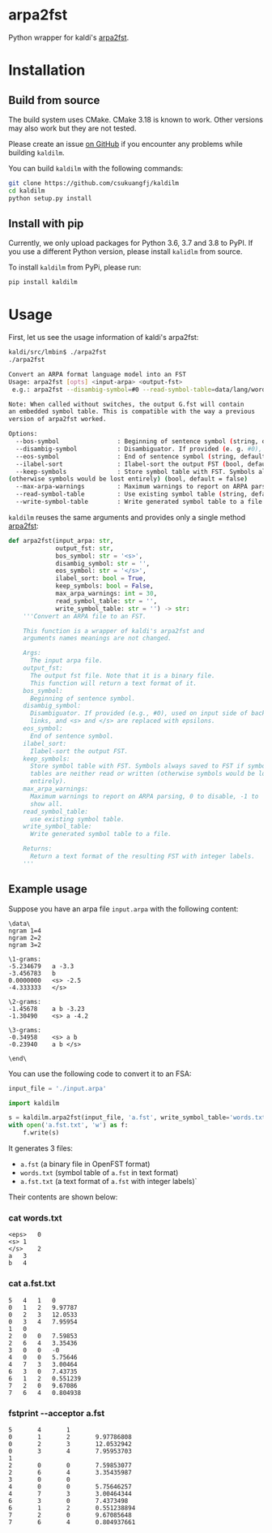 
# arpa2fst

Python wrapper for kaldi's [arpa2fst][1].

# Installation

## Build from source

The build system uses CMake. CMake 3.18 is known to work.
Other versions may also work but they are not tested.

Please create an issue [on GitHub](https://github.com/csukuangfj/kaldilm/issues/new)
if you encounter any problems while building `kaldilm`.

You can build `kaldilm` with the following commands:

```bash
git clone https://github.com/csukuangfj/kaldilm
cd kaldilm
python setup.py install
```

## Install with pip

Currently, we only upload packages for Python 3.6, 3.7 and 3.8 to PyPI.
If you use a different Python version, please install `kalidlm` from source.

To install `kaldilm` from PyPi, please run:

```bash
pip install kaldilm
```

# Usage

First, let us see the usage information of kaldi's arpa2fst:

```bash
kaldi/src/lmbin$ ./arpa2fst
./arpa2fst

Convert an ARPA format language model into an FST
Usage: arpa2fst [opts] <input-arpa> <output-fst>
 e.g.: arpa2fst --disambig-symbol=#0 --read-symbol-table=data/lang/words.txt lm/input.arpa G.fst

Note: When called without switches, the output G.fst will contain
an embedded symbol table. This is compatible with the way a previous
version of arpa2fst worked.

Options:
  --bos-symbol                : Beginning of sentence symbol (string, default = "<s>")
  --disambig-symbol           : Disambiguator. If provided (e. g. #0), used on input side of backoff links, and <s> and </s> are replaced with epsilons (string, default = "")
  --eos-symbol                : End of sentence symbol (string, default = "</s>")
  --ilabel-sort               : Ilabel-sort the output FST (bool, default = true)
  --keep-symbols              : Store symbol table with FST. Symbols always saved to FST if symbol tables are neither read or written
(otherwise symbols would be lost entirely) (bool, default = false)
  --max-arpa-warnings         : Maximum warnings to report on ARPA parsing, 0 to disable, -1 to show all (int, default = 30)
  --read-symbol-table         : Use existing symbol table (string, default = "")
  --write-symbol-table        : Write generated symbol table to a file (string, default = "")
```

`kaldilm` reuses the same arguments and provides only a single method [arpa2fst][2]:

```python
def arpa2fst(input_arpa: str,
             output_fst: str,
             bos_symbol: str = '<s>',
             disambig_symbol: str = '',
             eos_symbol: str = '</s>',
             ilabel_sort: bool = True,
             keep_symbols: bool = False,
             max_arpa_warnings: int = 30,
             read_symbol_table: str = '',
             write_symbol_table: str = '') -> str:
    '''Convert an ARPA file to an FST.

    This function is a wrapper of kaldi's arpa2fst and
    arguments names meanings are not changed.

    Args:
      The input arpa file.
    output_fst:
      The output fst file. Note that it is a binary file.
      This function will return a text format of it.
    bos_symbol:
      Beginning of sentence symbol.
    disambig_symbol:
      Disambiguator. If provided (e.g., #0), used on input side of backoff
      links, and <s> and </s> are replaced with epsilons.
    eos_symbol:
      End of sentence symbol.
    ilabel_sort:
      Ilabel-sort the output FST.
    keep_symbols:
      Store symbol table with FST. Symbols always saved to FST if symbol
      tables are neither read or written (otherwise symbols would be lost
      entirely).
    max_arpa_warnings:
      Maximum warnings to report on ARPA parsing, 0 to disable, -1 to
      show all.
    read_symbol_table:
      use existing symbol table.
    write_symbol_table:
      Write generated symbol table to a file.

    Returns:
      Return a text format of the resulting FST with integer labels.
    '''
```

## Example usage

Suppose you have an arpa file `input.arpa` with the following content:

```
\data\
ngram 1=4
ngram 2=2
ngram 3=2

\1-grams:
-5.234679	a -3.3
-3.456783	b
0.0000000	<s> -2.5
-4.333333	</s>

\2-grams:
-1.45678	a b -3.23
-1.30490	<s> a -4.2

\3-grams:
-0.34958	<s> a b
-0.23940	a b </s>

\end\
```

You can use the following code to convert it to an FSA:

```python
input_file = './input.arpa'

import kaldilm

s = kaldilm.arpa2fst(input_file, 'a.fst', write_symbol_table='words.txt')
with open('a.fst.txt', 'w') as f:
    f.write(s)
```

It generates 3 files:

- `a.fst` (a binary file in OpenFST format)
- `words.txt` (symbol table of `a.fst` in text format)
- `a.fst.txt` (a text format of `a.fst` with integer labels)`

Their contents are shown below:

### cat words.txt

```
<eps>	0
<s>	1
</s>	2
a	3
b	4
```

### cat a.fst.txt

```
5	4	1	0
0	1	2	9.97787
0	2	3	12.0533
0	3	4	7.95954
1	0
2	0	0	7.59853
2	6	4	3.35436
3	0	0	-0
4	0	0	5.75646
4	7	3	3.00464
6	3	0	7.43735
6	1	2	0.551239
7	2	0	9.67086
7	6	4	0.804938
```

### fstprint --acceptor a.fst

```
5       4       1
0       1       2       9.97786808
0       2       3       12.0532942
0       3       4       7.95953703
1
2       0       0       7.59853077
2       6       4       3.35435987
3       0       0
4       0       0       5.75646257
4       7       3       3.00464344
6       3       0       7.4373498
6       1       2       0.551238894
7       2       0       9.67085648
7       6       4       0.804937661
```

[2]: https://github.com/csukuangfj/kaldilm/blob/master/kaldilm/python/kaldilm/arpa2fst.py#L6
[1]: https://github.com/kaldi-asr/kaldi/blob/master/src/lmbin/arpa2fst.cc
